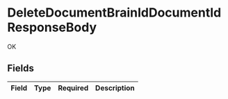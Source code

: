 # DeleteDocumentBrainIdDocumentIdResponseBody

OK


## Fields

| Field       | Type        | Required    | Description |
| ----------- | ----------- | ----------- | ----------- |